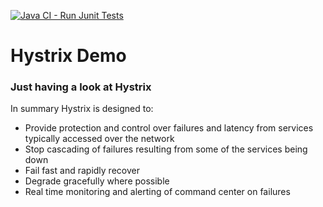 [![Java CI - Run Junit Tests](https://github.com/astileanua1141/hystrix_demo/actions/workflows/myTest.yaml/badge.svg)](https://github.com/astileanua1141/hystrix_demo/actions/workflows/myTest.yaml)

# Hystrix Demo
### Just having a look at Hystrix 

In summary Hystrix is designed to:
- Provide protection and control over failures and latency from services typically accessed over the network
- Stop cascading of failures resulting from some of the services being down
- Fail fast and rapidly recover
- Degrade gracefully where possible
- Real time monitoring and alerting of command center on failures
